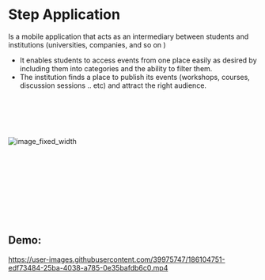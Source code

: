 # Step Application 
  Is a mobile application that acts as an intermediary between students and institutions (universities, companies, and so on ) 
- It enables students to access events from one place easily as desired by including them into categories and the ability to filter them.
- The institution finds a place to publish its events (workshops, courses,  discussion sessions .. etc) and attract the right audience.


<br/><br/>
<br/><br/>






![image_fixed_width](https://user-images.githubusercontent.com/39975747/186099730-3458b56d-c709-4664-a44c-0a05633d7aef.png)

<br/><br/>
<br/><br/>
<br/><br/>
<br/><br/>



## Demo:




https://user-images.githubusercontent.com/39975747/186104751-edf73484-25ba-4038-a785-0e35bafdb6c0.mp4

